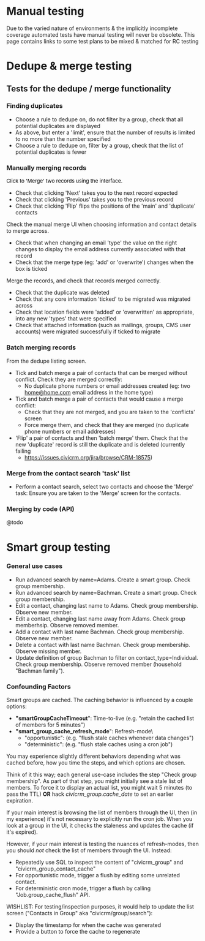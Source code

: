# Manual testing

Due to the varied nature of environments & the implicitly incomplete coverage automated tests have manual testing will never be obsolete. This page contains links to some test plans to be mixed & matched for RC testing


# Dedupe &amp; merge testing

## Tests for the dedupe / merge functionality

### Finding duplicates

-   Choose a rule to dedupe on, do not filter by a group, check that all
    potential duplicates are displayed
-   As above, but enter a 'limit', ensure that the number of results is
    limited to no more than the number specified
-   Choose a rule to dedupe on, filter by a group, check that the list
    of potential duplicates is fewer

### Manually merging records

<span
style="color: rgb(0,0,0);font-size: 10.0pt;font-weight: normal;line-height: 13.0pt;">Click
to 'Merge' two records using the interface.</span>

-   Check that clicking 'Next' takes you to the next record expected
-   Check that clicking 'Previous' takes you to the previous record
-   Check that clicking 'Flip' flips the positions of the 'main' and
    'duplicate' contacts

Check the manual merge UI when choosing information and contact details
to merge across.

-   Check that when changing an email 'type' the value on the right
    changes to display the email address currently associated with that
    record
-   Check that the merge type (eg: 'add' or 'overwrite') changes when
    the box is ticked

Merge the records, and check that records merged correctly.

-   Check that the duplicate was deleted
-   Check that any core information 'ticked' to be migrated was migrated
    across
-   Check that location fields were 'added' or 'overwritten' as
    appropriate, into any new 'types' that were specified
-   Check that attached information (such as mailings, groups, CMS
    user accounts) were migrated successfully if ticked to migrate

### Batch merging records

From the dedupe listing screen.

-   Tick and batch merge a pair of contacts that can be merged
    without conflict. Check they are merged correctly:
    -   No duplicate phone numbers or email addresses created (eg: two
        home@home.com email address in the home type)
-   <span>Tick and batch merge a pair of contacts that would cause a
    merge conflict:</span>
    -   <span>Check that they are not merged, and you are taken to the
        'conflicts' screen</span>
    -   <span>Force merge them, and check that they are merged (no
        duplicate phone numbers or email addresses)</span>
-   'Flip' a pair of contacts and then 'batch merge' them. Check that
    the new 'duplicate' record is still the duplicate and is deleted
    (currently failing
    - <https://issues.civicrm.org/jira/browse/CRM-18575>)

### Merge from the contact search 'task' list

-   Perform a contact search, select two contacts and choose the 'Merge'
    task: Ensure you are taken to the 'Merge' screen for the contacts.

### Merging by code (API)

@todo


# Smart group testing

### General use cases

-   Run advanced search by name=Adams. Create a smart group. Check
    group membership.
-   Run advanced search by name=Bachman. Create a smart group. Check
    group membership.
-   Edit a contact, changing last name to Adams. Check group membership.
    Observe new member.
-   Edit a contact, changing last name away from Adams. Check
    group memberhsip. Observe removed member.
-   Add a contact with last name Bachman.  Check group membership.
    Observe  new member.
-   Delete a contact with last name Bachman.  Check group membership.
    Observe missing member.
-   Update definition of group Bachman to filter on
    contact_type=Individual.  Check group membership.  Observe removed
    member (household "Bachman family").

### Confounding Factors

Smart groups are cached. The caching behavior is influenced by a couple
options:

-   **"smartGroupCacheTimeout**": Time-to-live (e.g. "retain the cached
    list of members for 5 minutes")
-   **"smart_group_cache_refresh_mode**": Refresh-mode\
    -   "opportunistic": (e.g. "flush stale caches whenever
        data changes")
    -   "deterministic": (e.g. "flush stale caches using a cron job")

You may experience slightly different behaviors depending what was
cached before, how you time the steps, and which options are chosen.

Think of it this way; each general use-case includes the step "Check
group membership". As part of that step, you might initially see a stale
list of members. To force it to display an actual list, you might wait 5
minutes (to pass the TTL) **OR** hack *civicrm_group.cache_date* to
set an earlier expiration.

If your main interest is browsing the list of members through the UI,
then (in my experience) it's not necessary to explicitly run the cron
job. When you look at a group in the UI, it checks the staleness and
updates the cache (if it's expired).

However, if your main interest is testing the nuances of refresh-modes,
then you should *not* check the list of members through the UI. Instead:

-   Repeatedly use SQL to inspect the content of "civicrm_group" and
    "civicrm_group_contact_cache"
-   For opportunistic mode, trigger a flush by editing some
    unrelated contact.
-   For deterministic cron mode, trigger a flush by calling
    "Job.group_cache_flush" API.

WISHLIST: For testing/inspection purposes, it would help to update the
list screen ("Contacts in Group"  aka "civicrm/group/search"):

-   Display the timestamp for when the cache was generated
-   Provide a button to force the cache to regenerate


